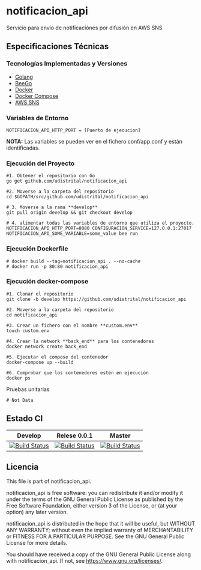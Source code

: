 # notificacion_api
Servicio para envío de notificaciónes por difusión en AWS SNS

## Especificaciones Técnicas

### Tecnologías Implementadas y Versiones
* [Golang](https://github.com/udistrital/introduccion_oas/blob/master/instalacion_de_herramientas/golang.md)
* [BeeGo](https://github.com/udistrital/introduccion_oas/blob/master/instalacion_de_herramientas/beego.md)
* [Docker](https://docs.docker.com/engine/install/ubuntu/)
* [Docker Compose](https://docs.docker.com/compose/)
* [AWS SNS](https://aws.amazon.com/es/sns/)

### Variables de Entorno
```shell
NOTIFICACION_API_HTTP_PORT = [Puerto de ejecucion]
```
**NOTA:** Las variables se pueden ver en el fichero conf/app.conf y están identificadas.


### Ejecución del Proyecto
```shell
#1. Obtener el repositorio con Go
go get github.com/udistrital/notificacion_api

#2. Moverse a la carpeta del repositorio
cd $GOPATH/src/github.com/udistrital/notificacion_api

# 3. Moverse a la rama **develop**
git pull origin develop && git checkout develop

# 4. alimentar todas las variables de entorno que utiliza el proyecto.
NOTIFICACION_API_HTTP_PORT=8080 CONFIGURACION_SERVICE=127.0.0.1:27017 NOTIFICACION_API_SOME_VARIABLE=some_value bee run
```

### Ejecución Dockerfile
```shell
# docker build --tag=notificacion_api . --no-cache
# docker run -p 80:80 notificacion_api
```

### Ejecución docker-compose
```shell
#1. Clonar el repositorio
git clone -b develop https://github.com/udistrital/notificacion_api

#2. Moverse a la carpeta del repositorio
cd notificacion_api

#3. Crear un fichero con el nombre **custom.env**
touch custom.env

#4. Crear la network **back_end** para los contenedores
docker network create back_end

#5. Ejecutar el compose del contenedor
docker-compose up --build

#6. Comprobar que los contenedores estén en ejecución
docker ps
```

Pruebas unitarias
```shell
# Not Data
```
## Estado CI

| Develop | Relese 0.0.1 | Master |
| -- | -- | -- |
| [![Build Status](https://hubci.portaloas.udistrital.edu.co/api/badges/udistrital/notificacion_api/status.svg?ref=refs/heads/develop)](https://hubci.portaloas.udistrital.edu.co/udistrital/notificacion_api) |  [![Build Status](https://hubci.portaloas.udistrital.edu.co/api/badges/udistrital/notificacion_api/status.svg?ref=refs/heads/release/0.0.1)](https://hubci.portaloas.udistrital.edu.co/udistrital/notificacion_api) | [![Build Status](https://hubci.portaloas.udistrital.edu.co/api/badges/udistrital/notificacion_api/status.svg)](https://hubci.portaloas.udistrital.edu.co/udistrital/notificacion_api) |


## Licencia

This file is part of notificacion_api.

notificacion_api is free software: you can redistribute it and/or modify it under the terms of the GNU General Public License as published by the Free Software Foundation, either version 3 of the License, or (at your option) any later version.

notificacion_api is distributed in the hope that it will be useful, but WITHOUT ANY WARRANTY; without even the implied warranty of MERCHANTABILITY or FITNESS FOR A PARTICULAR PURPOSE. See the GNU General Public License for more details.

You should have received a copy of the GNU General Public License along with notificacion_api. If not, see https://www.gnu.org/licenses/.
